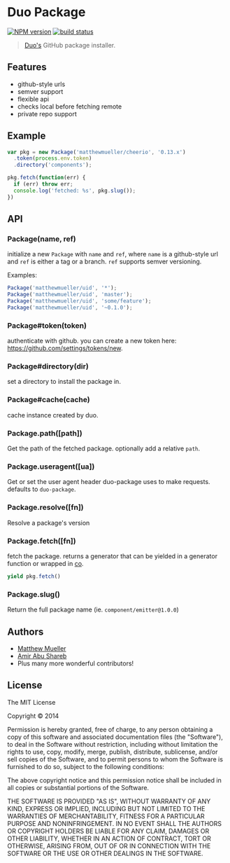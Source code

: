 # Duo Package

[![NPM version](https://img.shields.io/npm/v/duo-package.svg)](https://npmjs.org/package/duo-package)
[![build status](https://img.shields.io/travis/duojs/package.svg)](https://travis-ci.org/duojs/package)

> [Duo's](http://github.com/duojs/duo) GitHub package installer.

## Features

- github-style urls
- semver support
- flexible api
- checks local before fetching remote
- private repo support

## Example

```js
var pkg = new Package('matthewmueller/cheerio', '0.13.x')
  .token(process.env.token)
  .directory('components');

pkg.fetch(function(err) {
  if (err) throw err;
  console.log('fetched: %s', pkg.slug());
})
```

## API

### Package(name, ref)

initialize a new `Package` with `name` and `ref`, where `name` is a github-style url and `ref` is either a tag or a branch. `ref` supports semver versioning.

Examples:

```js
Package('matthewmueller/uid', '*');
Package('matthewmueller/uid', 'master');
Package('matthewmueller/uid', 'some/feature');
Package('matthewmueller/uid', '~0.1.0');
```

### Package#token(token)

authenticate with github. you can create a new token here: https://github.com/settings/tokens/new.

### Package#directory(dir)

set a directory to install the package in.

### Package#cache(cache)

cache instance created by duo.

### Package.path([path])

Get the path of the fetched package. optionally add a relative `path`.

### Package.useragent([ua])

Get or set the user agent header duo-package uses to make requests. defaults to `duo-package`.

### Package.resolve([fn])

Resolve a package's version

### Package.fetch([fn])

fetch the package. returns a generator that can be yielded in a generator function or wrapped
in [co](http://github.com/visionmedia/co).

```js
yield pkg.fetch()
```

### Package.slug()

Return the full package name (ie. `component/emitter@1.0.0`)

## Authors

- [Matthew Mueller](https://github.com/MatthewMueller)
- [Amir Abu Shareb](https://github.com/yields)
- Plus many more wonderful contributors!

## License

The MIT License

Copyright &copy; 2014

Permission is hereby granted, free of charge, to any person obtaining a copy of this software and associated documentation files (the "Software"), to deal in the Software without restriction, including without limitation the rights to use, copy, modify, merge, publish, distribute, sublicense, and/or sell copies of the Software, and to permit persons to whom the Software is furnished to do so, subject to the following conditions:

The above copyright notice and this permission notice shall be included in all copies or substantial portions of the Software.

THE SOFTWARE IS PROVIDED "AS IS", WITHOUT WARRANTY OF ANY KIND, EXPRESS OR IMPLIED, INCLUDING BUT NOT LIMITED TO THE WARRANTIES OF MERCHANTABILITY, FITNESS FOR A PARTICULAR PURPOSE AND NONINFRINGEMENT. IN NO EVENT SHALL THE AUTHORS OR COPYRIGHT HOLDERS BE LIABLE FOR ANY CLAIM, DAMAGES OR OTHER LIABILITY, WHETHER IN AN ACTION OF CONTRACT, TORT OR OTHERWISE, ARISING FROM, OUT OF OR IN CONNECTION WITH THE SOFTWARE OR THE USE OR OTHER DEALINGS IN THE SOFTWARE.
